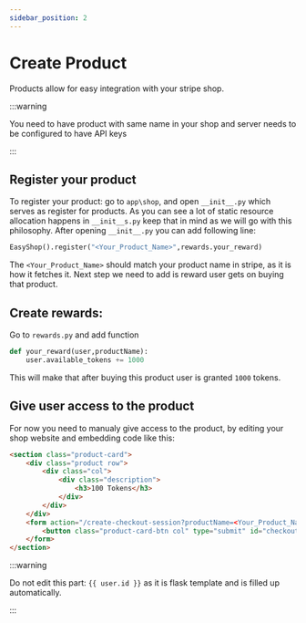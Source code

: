 ```yaml
---
sidebar_position: 2
---
```


# Create Product

Products allow for easy integration with your stripe shop.

:::warning

You need to have product with same name in your shop and server needs to be configured to have API keys

:::

## Register your product

To register your product: go to `app\shop`, and open `__init__.py` which serves as register for products. As you can see a lot of static resource allocation happens in `__init__s.py` keep that in mind as we will go with this philosophy. After opening `__init__.py` you can add following line:

```Python
EasyShop().register("<Your_Product_Name>",rewards.your_reward)
```

The `<Your_Product_Name>` should match your product name in stripe, as it is how it fetches it. Next step we need to add is reward user gets on buying that product.

## Create rewards:

Go to `rewards.py` and add function

```Python
def your_reward(user,productName):
    user.available_tokens += 1000
```

This will make that after buying this product user is granted `1000` tokens.

## Give user access to the product

For now you need to manualy give access to the product, by editing your shop website and embedding code like this:

```html
<section class="product-card">
    <div class="product row">
        <div class="col">
            <div class="description">
                <h3>100 Tokens</h3>
            </div>
        </div>
    </div>
    <form action="/create-checkout-session?productName=<Your_Product_Name>&user_id={{ user.id }}" method="POST">
        <button class="product-card-btn col" type="submit" id="checkout-button">$20.00</button>
    </form>
</section>
```

:::warning

Do not edit this part: `{{ user.id }}` as it is flask template and is filled up automatically. 

:::